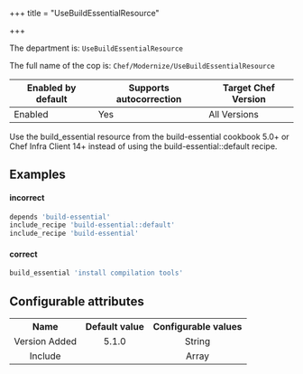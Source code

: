 +++
title = "UseBuildEssentialResource"

+++

<!-- This content is automatically generated. See https://github.com/chef/chef-web-docs/blob/main/generated/README.md -->

The department is: `UseBuildEssentialResource`

The full name of the cop is: `Chef/Modernize/UseBuildEssentialResource`

| Enabled by default | Supports autocorrection | Target Chef Version |
| --- | --- | --- |
| Enabled | Yes | All Versions |

Use the build_essential resource from the build-essential cookbook 5.0+ or Chef Infra Client 14+ instead of using the build-essential::default recipe.

## Examples


#### incorrect

```ruby
depends 'build-essential'
include_recipe 'build-essential::default'
include_recipe 'build-essential'
```

#### correct

```ruby
build_essential 'install compilation tools'
```

## Configurable attributes

<table>
<tbody><tr>
<th>Name</th>
<th>Default value</th>
<th>Configurable values</th>
</tr>
<tr>
<td style="text-align:center">Version Added</td>
<td style="text-align:center">5.1.0</td>
<td style="text-align:center">String</td>
</tr>
<tr><td style="text-align:center">Include</td>
<td style="text-align:center"><ul>
</ul>
</td>
<td style="text-align:center">Array</td>
</tr></tbody></table>
